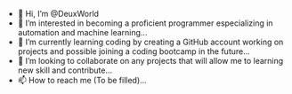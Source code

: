 - 👋 Hi, I’m @DeuxWorld
- 👀 I’m interested in becoming a proficient programmer especializing in automation and machine learning...
- 🌱 I’m currently learning coding by creating a GitHub account working on projects and possible joining a coding bootcamp in the future...
- 💞️ I’m looking to collaborate on any projects that will allow me to learning new skill and contribute...
- 📫 How to reach me (To be filled)...

<!---
DeuxWorld/DeuxWorld is a ✨ special ✨ repository because its `README.md` (this file) appears on your GitHub profile.
You can click the Preview link to take a look at your changes.
--->
